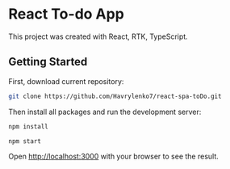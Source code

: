 # React To-do App

This project was created with React, RTK, TypeScript.

## Getting Started

First, download current repository:
```bash
git clone https://github.com/Havrylenko7/react-spa-toDo.git
```

Then install all packages and run the development server:

```bash
npm install

npm start
```

Open [http://localhost:3000](http://localhost:3000) with your browser to see the result.
